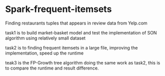 # Spark-frequent-itemsets
Finding restaurants tuples that appears in review data from Yelp.com

task1 is to build market-basket model and test the implementation of SON algorithm using relatively small dataset

task2 is to finding frequent itemsets in a large file, improving the implementation, speed up the runtime

teak3 is the FP-Growth tree algorithm doing the same work as task2, this is to compare the runtime and result difference. 
